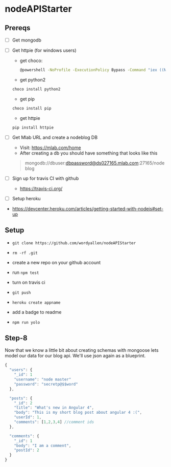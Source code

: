 # nodeAPIStarter


## Prereqs
- [ ] Get mongodb
-  [ ] Get httpie (for windows users)

  - get choco:
    ```sh
    @powershell -NoProfile -ExecutionPolicy Bypass -Command "iex ((New-Object System.Net.WebClient).DownloadString('https://chocolatey.org/install.ps1'))" && SET "PATH=%PATH%;%ALLUSERSPROFILE%\chocolatey\bin"
    ```
  - get python2
  ```sh
  choco install python2
  ```
  - get pip
  ```sh
  choco install pip
  ```
  - get httpie
  ```sh
  pip install httpie
  ```

-  [ ] Get Mlab URL and create a nodeblog DB
  - Visit: https://mlab.com/home
  - After creating a db you should have something that looks like this
  >mongodb://dbuser:dbpassword@ds027165.mlab.com:27165/nodeblog

- [ ] Sign up for travis CI with github
  - https://travis-ci.org/


- [ ] Setup heroku
 - https://devcenter.heroku.com/articles/getting-started-with-nodejs#set-up


## Setup
- `git clone https://github.com/wordyallen/nodeAPIStarter`

- `rm -rf .git`
-  create a new repo on your github account
- run `npm test`
- turn on travis ci
- `git push`
- `heroku create appname`
-  add a badge to readme
- `npm run yolo`


## Step-8
Now that we know a little bit about creating schemas with mongoose lets model our data for our blog api. We'll use json again as a blueprint.

```js
{
  "users": {
    "_id": 1
    "username": "node master"
    "password": "secretp@$$word"
  },

  "posts": {
    "_id": 2
    "title": "What's new in Angular 4",
    "body": "This is my short blog post about angular 4 :(",
    "userId": 1,
    "comments": [1,2,3,4] //comment ids
  },

  "comments": {
    "_id": 1
    "body": "I am a comment",
    "postId": 2
  }
}

```
